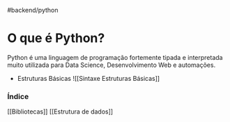 #backend/python
# O que é Python?
Python é uma linguagem de programação fortemente tipada e interpretada muito utilizada para Data Science, Desenvolvimento Web e automações.

- Estruturas Básicas
	![[Sintaxe Estruturas Básicas]]
	
### Índice

[[Bibliotecas]]
[[Estrutura de dados]]

